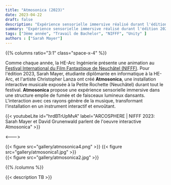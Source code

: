 ```yaml
---
title: "Atmosonica (2023)"
date: 2023-04-22
draft: false
description: "Expérience sensorielle immersive réalisé durant l'édition 2023 du NIFFF"
summary: "Expérience sensorielle immersive réalisé durant l'édition 2023 du NIFFF"
tags: ["3ème année", "Travail de Bachelor", "NIFFF", "Unity" ]
authors : ["Sarah Mayer"]
---
```


{{% columns ratio="3:1" class="space-x-4" %}} <!-- begin columns block -->

Comme chaque année, la HE-Arc Ingénierie présente une animation au [Festival International du Film Fantastique de Neuchâtel (NIFFF)](https://nifff.ch/). 
Pour l'édition 2023, Sarah Mayer, étudiante diplômante en informatique à la HE-Arc, et l'artiste Christopher Lanza ont créé **Atmosonica**, 
une installation interactive musicale exposée à la Petite Rochette (Neuchâtel) durant tout le festival. 
**Atmosonica** propose une expérience sensorielle immersive dans une structure emplie de fumée et de faisceaux lumineux dansants. 
L'interaction avec ces rayons génère de la musique, transformant l'installation en un instrument interactif et envoûtant.

{{< youtubeLite id="hrdBTrUpMvA" label="ARCOSPHERE | NIFFF 2023: Sarah Mayer et David Grunenwald parlent de l'oeuvre interactive Atmosonica" >}}

<---> <!-- magic separator, between columns -->

<div class="[&>figure]:my-4">
{{< figure
src="gallery/atmosonica4.png"
>}}
{{< figure
src="gallery/atmosonica1.jpg"
>}}

</div>
{{< figure
src="gallery/atmosonica2.jpg"
>}}

{{% /columns %}}

{{< description TB >}}

